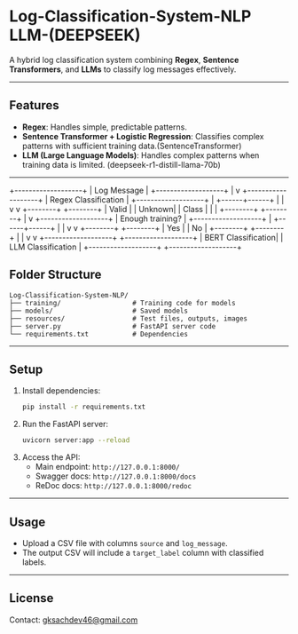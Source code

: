 # Log-Classification-System-NLP LLM-(DEEPSEEK)


A hybrid log classification system combining **Regex**, **Sentence Transformers**, and **LLMs** to classify log messages effectively.

---

## **Features**
- **Regex**: Handles simple, predictable patterns.
- **Sentence Transformer + Logistic Regression**: Classifies complex patterns with sufficient training data.(SentenceTransformer)
- **LLM (Large Language Models)**: Handles complex patterns when training data is limited. (deepseek-r1-distill-llama-70b)

---
+-------------------+
|   Log Message     |
+-------------------+
          |
          v
+-------------------+
| Regex Classification |
+-------------------+
          |
   +------+------+
   |             |
   v             v
+--------+    +--------+
| Valid  |    | Unknown|
| Class  |    |        |
+--------+    +--------+
          |
          v
+-------------------+
| Enough training?  |
+-------------------+
          |
   +------+------+
   |             |
   v             v
+--------+    +--------+
|  Yes   |    |   No   |
+--------+    +--------+
          |             |
          v             v
+-------------------+  +-------------------+
| BERT Classification|  | LLM Classification |
+-------------------+  +-------------------+
## **Folder Structure**
```
Log-Classification-System-NLP/
├── training/                  # Training code for models
├── models/                    # Saved models
├── resources/                 # Test files, outputs, images
├── server.py                  # FastAPI server code
└── requirements.txt           # Dependencies
```

---

## **Setup**
1. Install dependencies:
   ```bash
   pip install -r requirements.txt
   ```
2. Run the FastAPI server:
   ```bash
   uvicorn server:app --reload
   ```
3. Access the API:
   - Main endpoint: `http://127.0.0.1:8000/`
   - Swagger docs: `http://127.0.0.1:8000/docs`
   - ReDoc docs: `http://127.0.0.1:8000/redoc`

---

## **Usage**
- Upload a CSV file with columns `source` and `log_message`.
- The output CSV will include a `target_label` column with classified labels.

---

## **License**

Contact: [gksachdev46@gmail.com](mailto:gksachdev46@gmail.com)
